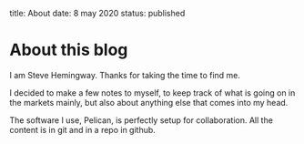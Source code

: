 title: About
date: 8 may 2020
status: published

# About this blog

I am Steve Hemingway. Thanks for taking the time to find me.

I decided to make a few notes to myself, to keep track of what is going on in the markets mainly, but also about anything else that comes into my head.


The software I use, Pelican, is perfectly setup for collaboration.
All the content is in git and in a repo in github. 





